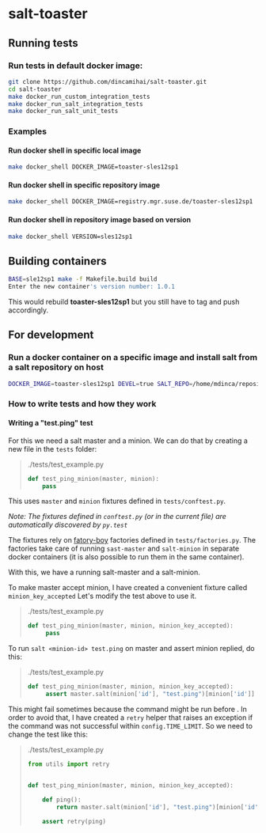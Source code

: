 # salt-toaster


## Running tests

### Run tests in default docker image:
```bash
git clone https://github.com/dincamihai/salt-toaster.git
cd salt-toaster
make docker_run_custom_integration_tests
make docker_run_salt_integration_tests
make docker_run_salt_unit_tests
```

### Examples

#### Run docker shell in specific local image
```bash
make docker_shell DOCKER_IMAGE=toaster-sles12sp1
```

#### Run docker shell in specific repository image
```bash
make docker_shell DOCKER_IMAGE=registry.mgr.suse.de/toaster-sles12sp1
```

#### Run docker shell in repository image based on version
```bash
make docker_shell VERSION=sles12sp1
```


## Building containers

```bash
BASE=sle12sp1 make -f Makefile.build build
Enter the new container's version number: 1.0.1
```
This would rebuild **toaster-sles12sp1** but you still have to tag and push accordingly.


## For development


### Run a docker container on a specific image and install salt from a salt repository on host

```bash
DOCKER_IMAGE=toaster-sles12sp1 DEVEL=true SALT_REPO=/home/mdinca/repositories/salt/ make docker_shell
```


### How to write tests and how they work

#### Writing a "test.ping" test

For this we need a salt master and a minion.
We can do that by creating a new file in the `tests` folder:

> ./tests/test_example.py
> ```python
> def test_ping_minion(master, minion):
>     pass
> ```

This uses `master` and `minion` fixtures defined in `tests/conftest.py`.

_Note: The fixtures defined in `conftest.py` (or in the current file) are automatically discovered by `py.test`_

The fixtures rely on [fatory-boy](https://pypi.python.org/pypi/factory_boy/) factories defined in `tests/factories.py`.
The factories take care of running `sast-master` and `salt-minion` in separate docker containers (it is also possible to run them in the same container).

With this, we have a running salt-master and a salt-minion.

To make master accept minion, I have created a convenient fixture called `minion_key_accepted`
Let's modify the test above to use it.

> ./tests/test_example.py
> ```python
> def test_ping_minion(master, minion, minion_key_accepted):
>      pass
> ```

To run `salt <minion-id> test.ping` on master and assert minion replied, do this:

> ./tests/test_example.py
> ```python
> def test_ping_minion(master, minion, minion_key_accepted):
>      assert master.salt(minion['id'], "test.ping")[minion['id']] is True
> ```

This might fail sometimes because the command might be run before .
In order to avoid that, I have created a `retry` helper that raises an exception if the command was not successful within `config.TIME_LIMIT`. So we need to change the test like this:

> ./tests/test_example.py
> ```python
> from utils import retry
>
>
> def test_ping_minion(master, minion, minion_key_accepted):
> 
>     def ping():                                                                 
>         return master.salt(minion['id'], "test.ping")[minion['id']]             
>                                                                                
>     assert retry(ping)       
> ```
